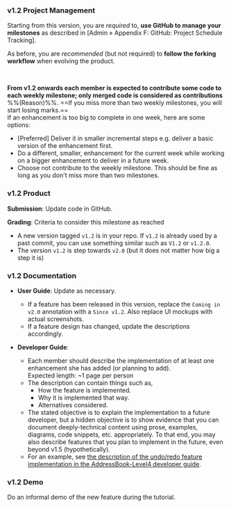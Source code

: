 ### v1.2 Project Management

<tip-box type="important">

Starting from this version, you are _required_ to, **use GitHub to manage your milestones** as described in <trigger trigger="click" for="modal:v12-projectTracking">[Admin &raquo; Appendix F: GitHub: Project Schedule Tracking]</trigger>.

</tip-box>

As before, you are _recommended_ (but not required) to **follow the forking workflow** when evolving the product.

<modal large title="Admin &raquo; Appendix F: Github: Project Schedule Tracking" id="modal:v12-projectTracking">
  <include src="appendixE-gitHub.md#project-schedule-tracking"/>
</modal>

**From v1.2 onwards each member is expected to contribute <tooltip content="the amount of code does not matter; even small contributions are acceptable">some</tooltip> code to each <tooltip content="v1.2, v1.3, ...">weekly milestone</tooltip>; only merged code is considered as contributions** %%<popover content="The ability to deliver code incrementally is an important LO of this module because incremental delivery improves the _visibility_ of your work.">(Reason)</popover>%%.  ==If you <tooltip content="failed to contribute code to">miss</tooltip> more than two weekly milestones, you will start losing marks.== <br>
  If an enhancement is too big to complete in one week, here are some options:
   * [Preferred] Deliver it in smaller incremental steps e.g. deliver a basic version of the enhancement first. 
   * Do a different, smaller, enhancement for the current week while working on a bigger enhancement to deliver in a future week.
   * Choose not contribute to the weekly milestone. This should be fine as long as you don't miss more than two milestones.

### v1.2 Product

**Submission**: Update code in GitHub.

**Grading**: Criteria to consider this milestone as reached
* A new version tagged `v1.2` is in your repo. If `v1.2` is already used by a past commit, you can use something similar such as `V1.2` or `v1.2.0`.
* The version `v1.2` is step towards `v2.0` (but it does not matter how big a step it is)

### v1.2 Documentation

* **User Guide**: Update as necessary.
  * If a feature has been released in this version, replace the `Coming in v2.0` annotation with a `Since v1.2`. Also replace UI mockups with actual screenshots.
  * If a feature design has changed, update the descriptions accordingly.

* **Developer Guide**:
  * Each member should describe the implementation of at least one enhancement she has added (or planning to add). <br>
    Expected length: ~1 page per person
  * The description can contain things such as,
    * How the feature is implemented.
    * Why it is implemented that way.
    * Alternatives considered.
  * The stated objective is to explain the implementation to a future developer, but a hidden objective is to show evidence that you can document deeply-technical content using prose, examples, diagrams, code snippets, etc. appropriately. To that end, you may also describe features that you plan to implement in the future, even beyond v1.5 (hypothetically).
  * For an example, see [the description of the undo/redo feature implementation in the AddressBook-Level4 developer guide](https://nus-cs2103-ay1718s1.github.io/addressbook-level4/DeveloperGuide.html#undo-redo-mechanism).
  

### v1.2 Demo

Do an informal demo of the new feature during the tutorial.
